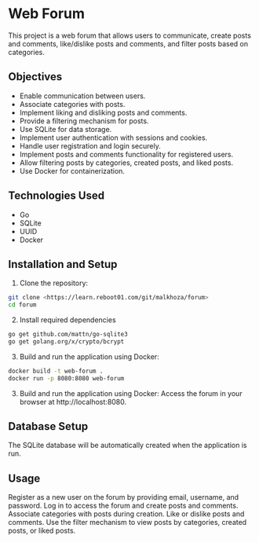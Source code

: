 # Web Forum

This project is a web forum that allows users to communicate, create posts and comments, like/dislike posts and comments, and filter posts based on categories.

## Objectives

- Enable communication between users.
- Associate categories with posts.
- Implement liking and disliking posts and comments.
- Provide a filtering mechanism for posts.
- Use SQLite for data storage.
- Implement user authentication with sessions and cookies.
- Handle user registration and login securely.
- Implement posts and comments functionality for registered users.
- Allow filtering posts by categories, created posts, and liked posts.
- Use Docker for containerization.

## Technologies Used

- Go
- SQLite
- UUID
- Docker

## Installation and Setup

1. Clone the repository:

```bash
git clone <https://learn.reboot01.com/git/malkhoza/forum>
cd forum
```

2. Install required dependencies

```bash
go get github.com/mattn/go-sqlite3
go get golang.org/x/crypto/bcrypt
```

3. Build and run the application using Docker:

```bash
docker build -t web-forum .
docker run -p 8080:8080 web-forum
```
3. Build and run the application using Docker:
Access the forum in your browser at http://localhost:8080.


## Database Setup
The SQLite database will be automatically created when the application is run.

## Usage
Register as a new user on the forum by providing email, username, and password.
Log in to access the forum and create posts and comments.
Associate categories with posts during creation.
Like or dislike posts and comments.
Use the filter mechanism to view posts by categories, created posts, or liked posts.